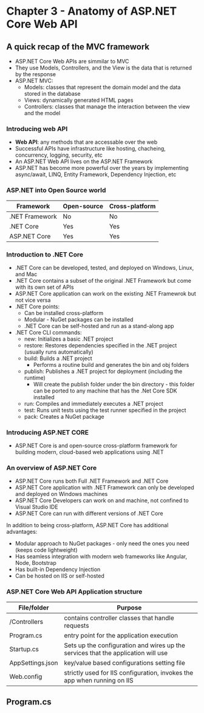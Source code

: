 # Chapter 3 - Anatomy of ASP.NET Core Web API

## A quick recap of the MVC framework

- ASP.NET Core Web APIs are simmilar to MVC
- They use Models, Controllers, and the View is the data that is returned by the response
- ASP.NET MVC:
  - Models: classes that represent the domain model and the data stored in the database
  - Views: dynamically generated HTML pages
  - Controllers: classes that manage the interaction between the view and the model

### Introducing web API

- **Web API**: any methods that are accessable over the web
- Successful APIs have infrastructure like hosting, chacheing, concurrency, logging, security, etc
- An ASP.NET Web API lives on the ASP.NET Framework
- ASP.NET has become more powerful over the years by implementing async/await, LINQ, Entity Framework, Dependency Injection, etc

### ASP.NET into Open Source world

| Framework        | Open-source   | Cross-platform |
|------------------|---------------|----------------|
| .NET Framework   | No            | No             |
| .NET Core        | Yes           | Yes            |
| ASP.NET Core     | Yes           | Yes            |


### Introduction to .NET Core

- .NET Core can be developed, tested, and deployed on Windows, Linux, and Mac
- .NET Core contains a subset of the original .NET Framework but come with its own set of APIs
- ASP.NET Core application can work on the existing .NET Framewrok but not vice versa
- .NET Core points:
  - Can be installed cross-platform
  - Modular - NuGet packages can be installed
  - .NET Core can be self-hosted and run as a stand-along app
- .NET Core CLI commands:
  - new: Initializes a basic .NET project
  - restore: Restores dependencies specified in the .NET project (usually runs automatically)
  - build: Builds a .NET project
	- Performs a routine build and generates the bin and obj folders
  - publish: Publishes a .NET project for deployment (including the runtime)
	- Will create the publish folder under the bin directory - this folder can be ported to any machine that has the .Net Core SDK installed
  - run: Compiles and immediately executes a .NET project
  - test: Runs unit tests using the test runner specified in the project
  - pack: Creates a NuGet package

### Introducing ASP.NET CORE

- ASP.NET Core is and open-source cross-platform framework for building modern, cloud-based web applications using .NET

### An overview of ASP.NET Core

- ASP.NET Core runs both Full .NET Framework and .NET Core
- ASP.NET Core application with .NET Framework can only be developed and deployed on Windows machines
- ASP.NET Core Developers can work on and machine, not confined to Visual Studio IDE
- ASP.NET Core can run with different versions of .NET Core

In addition to being cross-platform, ASP.NET Core has additional advantages:

- Modular approach to NuGet packages - only need the ones you need (keeps code lightweight)
- Has seamless integration with modern web frameworks like Angular, Node, Bootstrap
- Has built-in Dependency Injection
- Can be hosted on IIS or self-hosted

### ASP.NET Core Web API Application structure


| File/folder      | Purpose   |
|------------------|-----------|
| /Controllers     | contains controller classes that handle requests   |
| Program.cs       | entry point for the application execution   |
| Startup.cs       | Sets up the configuration and wires up the services that the application will use   |
| AppSettings.json | key/value based configurations setting file   |
| Web.config       | strictly used for IIS configuration, invokes the app when running on IIS   |

## Program.cs

